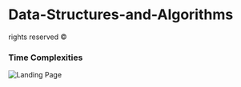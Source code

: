 # Data-Structures-and-Algorithms

rights reserved © 

### Time Complexities 
![Landing Page](https://miro.medium.com/max/528/1*MgjJMHHTbWjtq0WzK5m6Ug.png)
